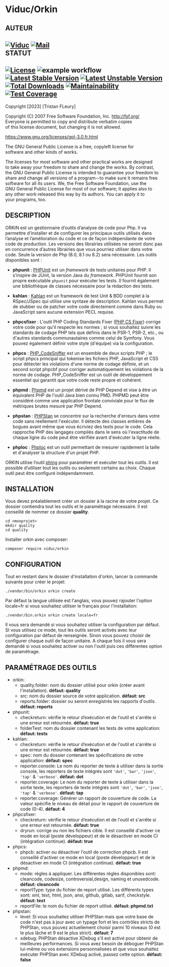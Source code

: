 
Viduc/Orkin
=======  


AUTEUR
------  
[![Viduc](https://www.shareicon.net/data/48x48/2016/01/02/229394_cylon_256x256.png)](https://github.com/viduc)  [![Mail](https://www.shareicon.net/data/48x48/2016/03/20/444954_mail_200x200.png)](mailto:viduc@mail.fr?subject=[GitHub]%20Source%20Han%20Sans)  
STATUT
------  
[![License](http://poser.pugx.org/viduc/orkin/license)](https://packagist.org/packages/viduc/orkin)  ![example workflow](https://github.com/viduc/orkin/actions/workflows/php.yml/badge.svg) [![Latest Stable Version](http://poser.pugx.org/viduc/orkin/v)](https://packagist.org/packages/viduc/orkin)  [![Latest Unstable Version](http://poser.pugx.org/viduc/orkin/v/unstable)](https://packagist.org/packages/viduc/orkin)  [![Total Downloads](http://poser.pugx.org/viduc/orkin/downloads)](https://packagist.org/packages/viduc/orkin)  [![Maintainability](https://api.codeclimate.com/v1/badges/0e4654bced125386dbc4/maintainability)](https://codeclimate.com/github/viduc/orkin/maintainability)  [![Test Coverage](https://api.codeclimate.com/v1/badges/0e4654bced125386dbc4/test_coverage)](https://codeclimate.com/github/viduc/orkin/test_coverage)
-------  

Copyright [2023] [Tristan FLeury]

Copyright (C) 2007 Free Software Foundation, Inc. <http://fsf.org/>  
Everyone is permitted to copy and distribute verbatim copies  
of this license document, but changing it is not allowed.

https://www.gnu.org/licenses/gpl-3.0.fr.html

The GNU General Public License is a free, copyleft license for  
software and other kinds of works.

The licenses for most software and other practical works are designed  
to take away your freedom to share and change the works. By contrast,  
the GNU General Public License is intended to guarantee your freedom to  
share and change all versions of a program--to make sure it remains free  
software for all its users. We, the Free Software Foundation, use the  
GNU General Public License for most of our software; it applies also to  
any other work released this way by its authors. You can apply it to  
your programs, too.

DESCRIPTION
-------
ORKIN est un gestionnaire d’outils d’analyse de code pour Php. Il va permettre d’installer et de configurer les principaux outils utilisés dans l’analyse et l’amélioration du code et ce de façon indépendante de votre code de production. Les versions des librairies utilisées ne seront donc pas en concurrence d’autres librairies que vous pourriez utiliser dans votre code. Seule la version de Php (8.0, 8.1 ou 8.2) sera nécessaire.
Les outils disponibles sont :

- **phpunit** : [PHPUnit](https://phpunit.de/) est un _framework_ de tests unitaires pour PHP. Il s’inspire de JUnit, la version Java du _framework_. PHPUnit fournit son propre exécutable `phpunit` pour exécuter les tests. Il fournit également une bibliothèque de classes nécessaire pour la rédaction des tests.

- **kahlan** : [Kahlan](https://github.com/kahlan/kahlan) est un framework de test Unit & BDD complet à la RSpec/JSpec qui utilise une syntaxe de description. Kahlan vous permet de stubber ou de patcher votre code directement comme dans Ruby ou JavaScript sans aucune extension PECL requise.
- **phpcsfixer** : L'outil PHP Coding Standards Fixer ([PHP CS Fixer](https://github.com/PHP-CS-Fixer/PHP-CS-Fixer)) corrige votre code pour qu'il respecte les normes ; si vous souhaitez suivre les standards de codage PHP tels que définis dans le PSR-1, PSR-2, etc., ou d'autres standards communautaires comme celui de Symfony. Vous pouvez également définir votre style (d'équipe) via la configuration.
- **phpcs** : [PHP_CodeSniffer](https://github.com/squizlabs/PHP_CodeSniffer) est un ensemble de deux scripts PHP ; le script phpcs principal qui tokenise les fichiers PHP, JavaScript et CSS pour détecter les violations d'une norme de codage définie, et un second script phpcbf pour corriger automatiquement les violations de la norme de codage. PHP_CodeSniffer est un outil de développement essentiel qui garantit que votre code reste propre et cohérent.
- **phpmd** : [Phpmd](https://phpmd.org/) est un projet dérivé de PHP Depend et vise à être un équivalent PHP de l'outil Java bien connu PMD. PHPMD peut être considéré comme une application frontale conviviale pour le flux de métriques brutes mesuré par PHP Depend.
- **phpstan** : [PHPStan](https://phpstan.org/user-guide/getting-started) se concentre sur la recherche d'erreurs dans votre code sans réellement l'exécuter. Il détecte des classes entières de bogues avant même que vous écriviez des tests pour le code. Cela rapproche PHP des langages compilés dans le sens où l'exactitude de chaque ligne du code peut être vérifiée avant d'exécuter la ligne réelle.
- **phploc** : [Phploc](https://github.com/sebastianbergmann/phploc) est un outil permettant de mesurer rapidement la taille et d'analyser la structure d'un projet PHP.

ORKIN utilise l’outil [phing](https://www.phing.info/) pour paramétrer et exécuter tout les outils. Il est possible d’utiliser tout les outils ou seulement certains au choix. Chaque outil peut être configuré indépendamment.

INSTALLATION
-------
Vous devez préalablement créer un dossier à la racine de votre projet. Ce dossier contiendra tout les outils et le paramétrage nécessaire. Il est conseillé de nommer ce dossier **quality**.

    cd <monprojet>
    mkdir quality
    cd quality
Installer orkin avec composer:

    composer require viduc/orkin
CONFIGURATION
-------
Tout en restant dans le dossier d'installation d'orkin, lancer la commande suivante pour créer le projet:

    ./vendor/bin/orkin orkin create
Par défaut la langue utilisée est l'anglais, vous pouvez rajouter l'option locale=fr si vous souhaitez utiliser le français pour l'installation:

    ./vendor/bin.orkin orkin create locale=fr
Il vous sera demandé si vous souhaitez utiliser la configuration par défaut. SI vous utilisez ce mode, tout les outils seront activés avec leur configuration par défaut de renseignée. Sinon vous pouvez choisir de configurer chaque outil de façon unitaire. A chaque fois il vous sera demandé si vous souhaitez activer ou non l'outil puis ces différentes option de paramétrage.

PARAMÉTRAGE DES OUTILS
-------

- orkin:
    - quality.folder: nom du dossier utilisé pour orkin (créer avant l'installation). **défaut: quality**
    - src: nom du dossier source de votre application. **défaut: src**
    - reports.folder: dossier ou seront enregistrés les rapports d'outils. **défaut: reports**
- phpunit:
    - checkreturn: vérifie le retour d’exécution et de l'outil et s'arrête si une erreur est retournée. **défaut: true**
    - folderTest: nom du dossier contenant les tests de votre application: **défaut: tests**
- kahlan:
    - checkreturn: vérifie le retour d’exécution et de l'outil et s'arrête si une erreur est retournée. **défaut: true**
    - spec: nom du dossier contenant les spécifications de votre application: **défaut: spec**
    - reporter.console: Le nom du reporter de texte à utiliser dans la sortie console, les reporters de texte intégrés sont `'dot'`, `'bar'`, `'json'`, `'tap'` & `'verbose'`. **défaut: dot**
    - reporter.coverage: Le nom du reporter de texte à utiliser dans la sortie texte, les reporters de texte intégrés sont `'dot'`, `'bar'`, `'json'`, `'tap'` & `'verbose'`. **défaut: tap**
    - reporter.coverage: Générer un rapport de couverture de code. La valeur spécifie le niveau de détail pour le rapport de couverture de code (0-4). **défaut: 4**
- phpcsfixer:
    - checkreturn: vérifie le retour d’exécution et de l'outil et s'arrête si une erreur est retournée. **défaut: true**
    - dryrun: corrige ou non les fichiers cible. Il est conseillé d'activer ce mode en local (poste développeur) et de le désactiver en mode CI (intégration continue). **défaut: true**
- phpcs:
    - phpcb: activer ou désactiver l'outil de correction phpcb. Il est conseillé d'activer ce mode en local (poste développeur) et de le désactiver en mode CI (intégration continue). **défaut: true**
- phpmd:
    - mode: règles à appliquer. Les différentes règles disponibles sont: cleancode, codesize, controversial,design, naming et unusedcode. **défaut: cleancode**
    - reportType: type du fichier de report utilisé. Les différents types sont: xml, text, html, json, ansi, github, gitlab, sarif, checkstyle. **défaut: text**
    - reportFile: le nom du fichier de report utilisé. **défaut: phpmd.txt**
- phpstan:
    - level: Si vous souhaitez utiliser PHPStan mais que votre base de code n'est pas à jour avec un typage fort et les contrôles stricts de PHPStan, vous pouvez actuellement choisir parmi 10 niveaux (0 est le plus lâche et 9 est le plus strict). **défaut: 7**
    - xdebug: PHPStan désactive XDebug s'il est activé pour obtenir de meilleures performances. Si vous avez besoin de déboguer PHPStan lui-même ou vos extensions personnalisées et que vous souhaitez exécuter PHPStan avec XDebug activé, passez cette option. **défaut: false**

